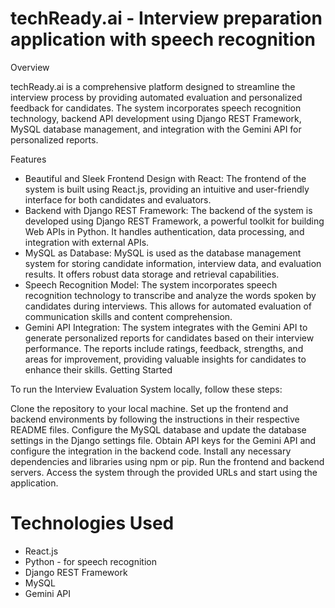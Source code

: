 # techReady.ai - Interview preparation application with speech recognition

Overview

techReady.ai is a comprehensive platform designed to streamline the interview process by providing automated evaluation and personalized feedback for candidates. The system incorporates speech recognition technology, backend API development using Django REST Framework, MySQL database management, and integration with the Gemini API for personalized reports.

Features

* Beautiful and Sleek Frontend Design with React: The frontend of the system is built using React.js, providing an intuitive and user-friendly interface for both candidates and evaluators.
* Backend with Django REST Framework: The backend of the system is developed using Django REST Framework, a powerful toolkit for building Web APIs in Python. It handles authentication, data processing, and integration with external APIs.
* MySQL as Database: MySQL is used as the database management system for storing candidate information, interview data, and evaluation results. It offers robust data storage and retrieval capabilities.
* Speech Recognition Model: The system incorporates speech recognition technology to transcribe and analyze the words spoken by candidates during interviews. This allows for automated evaluation of communication skills and content comprehension.
* Gemini API Integration: The system integrates with the Gemini API to generate personalized reports for candidates based on their interview performance. The reports include ratings, feedback, strengths, and areas for improvement, providing valuable insights for candidates to enhance their skills.
Getting Started

To run the Interview Evaluation System locally, follow these steps:

Clone the repository to your local machine.
Set up the frontend and backend environments by following the instructions in their respective README files.
Configure the MySQL database and update the database settings in the Django settings file.
Obtain API keys for the Gemini API and configure the integration in the backend code.
Install any necessary dependencies and libraries using npm or pip.
Run the frontend and backend servers.
Access the system through the provided URLs and start using the application.

# Technologies Used

* React.js
* Python - for speech recognition
* Django REST Framework
* MySQL
* Gemini API
